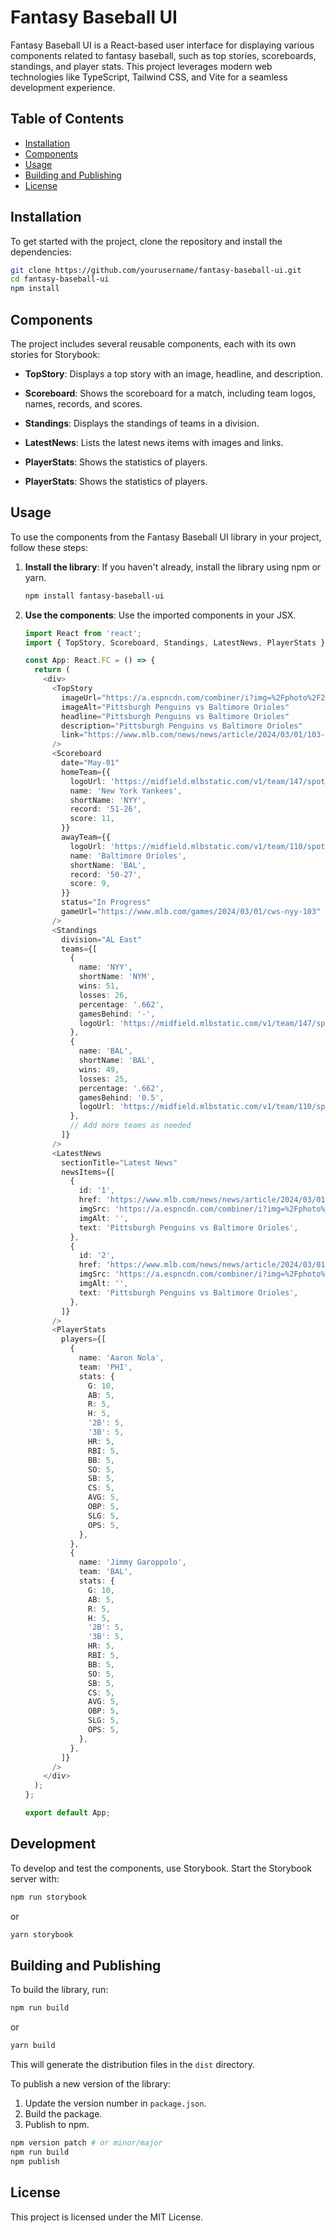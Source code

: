 # Fantasy Baseball UI

Fantasy Baseball UI is a React-based user interface for displaying various components related to fantasy baseball, such as top stories, scoreboards, standings, and player stats. This project leverages modern web technologies like TypeScript, Tailwind CSS, and Vite for a seamless development experience.

## Table of Contents

- [Installation](#installation)
- [Components](#components)
- [Usage](#usage)
- [Building and Publishing](#building-and-publishing)
- [License](#license)

## Installation

To get started with the project, clone the repository and install the dependencies:

```bash
git clone https://github.com/yourusername/fantasy-baseball-ui.git
cd fantasy-baseball-ui
npm install
```

## Components

The project includes several reusable components, each with its own stories for Storybook:

- **TopStory**: Displays a top story with an image, headline, and description.

- **Scoreboard**: Shows the scoreboard for a match, including team logos, names, records, and scores.

- **Standings**: Displays the standings of teams in a division.

- **LatestNews**: Lists the latest news items with images and links.

- **PlayerStats**: Shows the statistics of players.

- **PlayerStats**: Shows the statistics of players.

## Usage

To use the components from the Fantasy Baseball UI library in your project, follow these steps:

1. **Install the library**: If you haven't already, install the library using npm or yarn.

    ```bash
    npm install fantasy-baseball-ui
    ```

2. **Use the components**: Use the imported components in your JSX.

    ```typescript
    import React from 'react';
    import { TopStory, Scoreboard, Standings, LatestNews, PlayerStats } from 'fantasy-baseball-ui';

    const App: React.FC = () => {
      return (
        <div>
          <TopStory
            imageUrl="https://a.espncdn.com/combiner/i?img=%2Fphoto%2F2024%2F0301%2Fr%2Fpittsburgh-penguins-vs-baltimore-orioles_1200_675_x_450.jpg"
            imageAlt="Pittsburgh Penguins vs Baltimore Orioles"
            headline="Pittsburgh Penguins vs Baltimore Orioles"
            description="Pittsburgh Penguins vs Baltimore Orioles"
            link="https://www.mlb.com/news/news/article/2024/03/01/103-nyy-baltimore-orioles-game-news-and-updates"
          />
          <Scoreboard
            date="May-01"
            homeTeam={{
              logoUrl: 'https://midfield.mlbstatic.com/v1/team/147/spots/72',
              name: 'New York Yankees',
              shortName: 'NYY',
              record: '51-26',
              score: 11,
            }}
            awayTeam={{
              logoUrl: 'https://midfield.mlbstatic.com/v1/team/110/spots/72',
              name: 'Baltimore Orioles',
              shortName: 'BAL',
              record: '50-27',
              score: 9,
            }}
            status="In Progress"
            gameUrl="https://www.mlb.com/games/2024/03/01/cws-nyy-103"
          />
          <Standings
            division="AL East"
            teams={[
              {
                name: 'NYY',
                shortName: 'NYM',
                wins: 51,
                losses: 26,
                percentage: '.662',
                gamesBehind: '-',
                logoUrl: 'https://midfield.mlbstatic.com/v1/team/147/spots/72',
              },
              {
                name: 'BAL',
                shortName: 'BAL',
                wins: 49,
                losses: 25,
                percentage: '.662',
                gamesBehind: '0.5',
                logoUrl: 'https://midfield.mlbstatic.com/v1/team/110/spots/72',
              },
              // Add more teams as needed
            ]}
          />
          <LatestNews
            sectionTitle="Latest News"
            newsItems={[
              {
                id: '1',
                href: 'https://www.mlb.com/news/news/article/2024/03/01/103-nyy-baltimore-orioles-game-news-and-updates',
                imgSrc: 'https://a.espncdn.com/combiner/i?img=%2Fphoto%2F2024%2F0301%2Fr%2Fpittsburgh-penguins-vs-baltimore-orioles_1200_675_x_450.jpg',
                imgAlt: '',
                text: 'Pittsburgh Penguins vs Baltimore Orioles',
              },
              {
                id: '2',
                href: 'https://www.mlb.com/news/news/article/2024/03/01/103-nyy-baltimore-orioles-game-news-and-updates',
                imgSrc: 'https://a.espncdn.com/combiner/i?img=%2Fphoto%2F2024%2F0301%2Fr%2Fpittsburgh-penguins-vs-baltimore-orioles_1200_675_x_450.jpg',
                imgAlt: '',
                text: 'Pittsburgh Penguins vs Baltimore Orioles',
              },
            ]}
          />
          <PlayerStats
            players={[
              {
                name: 'Aaron Nola',
                team: 'PHI',
                stats: {
                  G: 10,
                  AB: 5,
                  R: 5,
                  H: 5,
                  '2B': 5,
                  '3B': 5,
                  HR: 5,
                  RBI: 5,
                  BB: 5,
                  SO: 5,
                  SB: 5,
                  CS: 5,
                  AVG: 5,
                  OBP: 5,
                  SLG: 5,
                  OPS: 5,
                },
              },
              {
                name: 'Jimmy Garoppolo',
                team: 'BAL',
                stats: {
                  G: 10,
                  AB: 5,
                  R: 5,
                  H: 5,
                  '2B': 5,
                  '3B': 5,
                  HR: 5,
                  RBI: 5,
                  BB: 5,
                  SO: 5,
                  SB: 5,
                  CS: 5,
                  AVG: 5,
                  OBP: 5,
                  SLG: 5,
                  OPS: 5,
                },
              },
            ]}
          />
        </div>
      );
    };

    export default App;
    ```

## Development

To develop and test the components, use Storybook. Start the Storybook server with:

```bash
npm run storybook
```
or
```bash
yarn storybook
```

## Building and Publishing

To build the library, run:

```bash
npm run build
```

or

```bash
yarn build
```

This will generate the distribution files in the `dist` directory.

To publish a new version of the library:

1. Update the version number in `package.json`.
2. Build the package.
3. Publish to npm.

```bash
npm version patch # or minor/major
npm run build
npm publish
```

## License

This project is licensed under the MIT License.